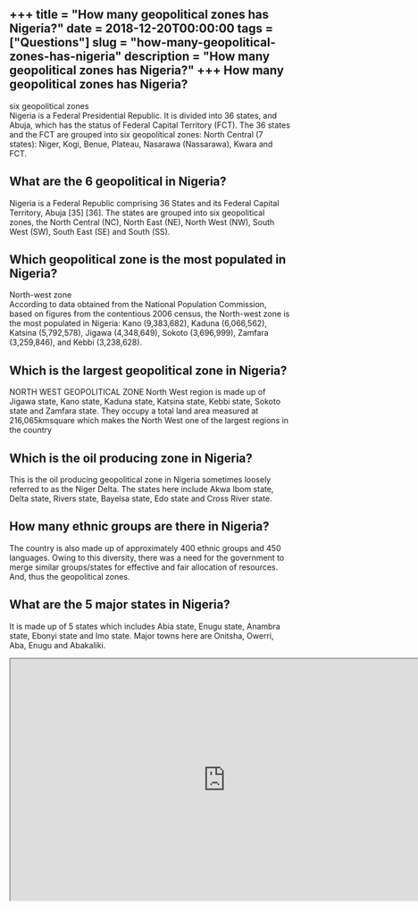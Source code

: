 +++
title = "How many geopolitical zones has Nigeria?"
date = 2018-12-20T00:00:00
tags = ["Questions"]
slug = "how-many-geopolitical-zones-has-nigeria"
description = "How many geopolitical zones has Nigeria?"
+++
How many geopolitical zones has Nigeria?
----------------------------------------

six geopolitical zones  
Nigeria is a Federal Presidential Republic. It is divided into 36 states, and Abuja, which has the status of Federal Capital Territory (FCT). The 36 states and the FCT are grouped into six geopolitical zones: North Central (7 states): Niger, Kogi, Benue, Plateau, Nasarawa (Nassarawa), Kwara and FCT.

What are the 6 geopolitical in Nigeria?
---------------------------------------

Nigeria is a Federal Republic comprising 36 States and its Federal Capital Territory, Abuja \[35\] \[36\]. The states are grouped into six geopolitical zones, the North Central (NC), North East (NE), North West (NW), South West (SW), South East (SE) and South (SS).

Which geopolitical zone is the most populated in Nigeria?
---------------------------------------------------------

North-west zone  
According to data obtained from the National Population Commission, based on figures from the contentious 2006 census, the North-west zone is the most populated in Nigeria: Kano (9,383,682), Kaduna (6,066,562), Katsina (5,792,578), Jigawa (4,348,649), Sokoto (3,696,999), Zamfara (3,259,846), and Kebbi (3,238,628).

Which is the largest geopolitical zone in Nigeria?
--------------------------------------------------

NORTH WEST GEOPOLITICAL ZONE North West region is made up of Jigawa state, Kano state, Kaduna state, Katsina state, Kebbi state, Sokoto state and Zamfara state. They occupy a total land area measured at 216,065kmsquare which makes the North West one of the largest regions in the country

Which is the oil producing zone in Nigeria?
-------------------------------------------

This is the oil producing geopolitical zone in Nigeria sometimes loosely referred to as the Niger Delta. The states here include Akwa Ibom state, Delta state, Rivers state, Bayelsa state, Edo state and Cross River state.

How many ethnic groups are there in Nigeria?
--------------------------------------------

The country is also made up of approximately 400 ethnic groups and 450 languages. Owing to this diversity, there was a need for the government to merge similar groups/states for effective and fair allocation of resources. And, thus the geopolitical zones.

What are the 5 major states in Nigeria?
---------------------------------------

It is made up of 5 states which includes Abia state, Enugu state, Anambra state, Ebonyi state and Imo state. Major towns here are Onitsha, Owerri, Aba, Enugu and Abakaliki.

<iframe allow="accelerometer; autoplay; clipboard-write; encrypted-media; gyroscope; picture-in-picture" allowfullscreen="" class="__youtube_prefs__  epyt-is-override  no-lazyload" data-no-lazy="1" data-origheight="433" data-origwidth="770" data-skipgform_ajax_framebjll="" height="433" id="_ytid_75545" loading="lazy" src="https://www.youtube.com/embed/xcxYiIhfr5o?enablejsapi=1&autoplay=0&cc_load_policy=0&cc_lang_pref=&iv_load_policy=1&loop=0&modestbranding=0&rel=1&fs=1&playsinline=0&autohide=2&theme=dark&color=red&controls=1&" title="YouTube player" width="770"></iframe>